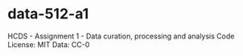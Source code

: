 # data-512-a1
HCDS - Assignment 1 - Data curation, processing and analysis
Code License: MIT
Data: CC-0
